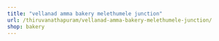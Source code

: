 ```yaml
---
title: "vellanad amma bakery melethumele junction"
url: /thiruvanathapuram/vellanad-amma-bakery-melethumele-junction/
shop: bakery
---
```

